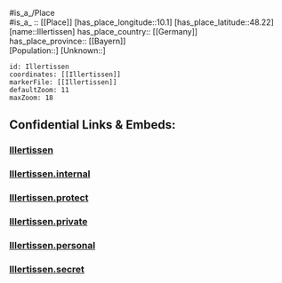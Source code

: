 ﻿---
location: [48.22,10.1] 
mapzoom: [7,12] 
mapmarker: city 
type: City
tags:
- geo/City


SpocWebEntityId: 31098
isDeleted: false
confidential: public

---
#is_a_/Place  
#is_a_ :: [[Place]] 
[has_place_longitude::10.1] 
[has_place_latitude::48.22] 
[name::Illertissen] 
has_place_country:: [[Germany]]  
has_place_province:: [[Bayern]]  
[Population::] 
[Unknown::] 


```leaflet
id: Illertissen
coordinates: [[Illertissen]] 
markerFile: [[Illertissen]] 
defaultZoom: 11 
maxZoom: 18
```


## Confidential Links & Embeds: 

### [Illertissen](/_public/Earth/Continent/Europe/Europe~Central/Germany/Germany~West/Bayern/counties~Bayern/Neu-Ulm/cities~Neu-Ulm/Illertissen.md) 

### [Illertissen.internal](/_internal/Earth/Continent/Europe/Europe~Central/Germany/Germany~West/Bayern/counties~Bayern/Neu-Ulm/cities~Neu-Ulm/Illertissen.internal.md) 

### [Illertissen.protect](/_protect/Earth/Continent/Europe/Europe~Central/Germany/Germany~West/Bayern/counties~Bayern/Neu-Ulm/cities~Neu-Ulm/Illertissen.protect.md) 

### [Illertissen.private](/_private/Earth/Continent/Europe/Europe~Central/Germany/Germany~West/Bayern/counties~Bayern/Neu-Ulm/cities~Neu-Ulm/Illertissen.private.md) 

### [Illertissen.personal](/_personal/Earth/Continent/Europe/Europe~Central/Germany/Germany~West/Bayern/counties~Bayern/Neu-Ulm/cities~Neu-Ulm/Illertissen.personal.md) 

### [Illertissen.secret](/_secret/Earth/Continent/Europe/Europe~Central/Germany/Germany~West/Bayern/counties~Bayern/Neu-Ulm/cities~Neu-Ulm/Illertissen.secret.md) 
